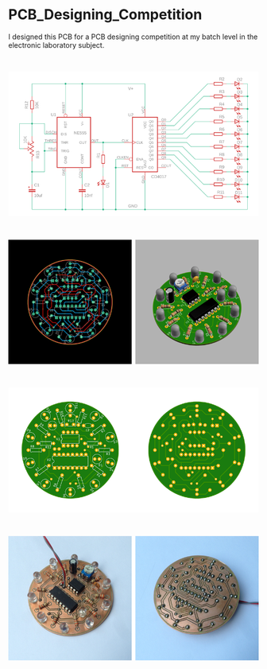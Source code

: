 # PCB_Designing_Competition
I designed this PCB for a PCB designing competition at my batch level in the electronic laboratory subject.

&nbsp;

![image_1](https://github.com/micro9997/PCB_Designing_Competition/blob/master/images/image_1.png)

&nbsp;

![image_2](https://github.com/micro9997/PCB_Designing_Competition/blob/master/images/image_2.png)

&nbsp;

![image_3](https://github.com/micro9997/PCB_Designing_Competition/blob/master/images/image_3.png)

&nbsp;

![image_4](https://github.com/micro9997/PCB_Designing_Competition/blob/master/images/image_4.png)

&nbsp;
